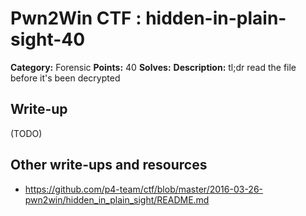 # Pwn2Win CTF : hidden-in-plain-sight-40

**Category:** Forensic
**Points:** 40
**Solves:** 
**Description:**
tl;dr read the file before it's been decrypted


## Write-up

(TODO)

## Other write-ups and resources

* https://github.com/p4-team/ctf/blob/master/2016-03-26-pwn2win/hidden_in_plain_sight/README.md
